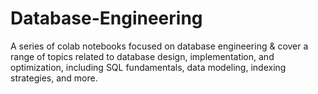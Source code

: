 # Database-Engineering
A series of colab notebooks focused on database engineering &amp; cover a range of topics related to database design, implementation, and optimization, including SQL fundamentals, data modeling, indexing strategies, and more. 
